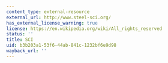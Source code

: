 ```yaml
---
content_type: external-resource
external_url: http://www.steel-sci.org/
has_external_license_warning: true
license: https://en.wikipedia.org/wiki/All_rights_reserved
status: ''
title: SCI
uid: b3b203a1-53f6-44ab-841c-1232bf6e9d98
wayback_url: ''
---
```

